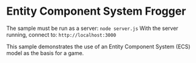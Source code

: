 # Entity Component System Frogger
The sample must be run as a server: `node server.js`
With the server running, connect to: `http://localhost:3000`

This sample demonstrates the use of an Entity Component System (ECS) model as the basis for a game.
